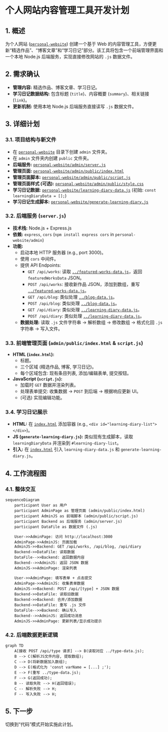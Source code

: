 # 个人网站内容管理工具开发计划

## 1. 概述

为个人网站 ([`personal-website`](personal-website/)) 创建一个基于 Web 的内容管理工具，方便更新“精选作品”、“博客文章”和“学习日记”部分。该工具将包含一个前端管理界面和一个本地 Node.js 后端服务，实现直接修改网站的 `.js` 数据文件。

## 2. 需求确认

*   **管理内容:** 精选作品、博客文章、学习日记。
*   **学习日记数据结构:** 包含标题 (`title`)、内容概要 (`summary`)、相关链接 (`link`)。
*   **更新机制:** 使用本地 Node.js 后端服务直接读写 `.js` 数据文件。

## 3. 详细计划

### 3.1. 项目结构与新文件

*   在 [`personal-website`](personal-website/) 目录下创建 `admin` 文件夹。
*   在 `admin` 文件夹内创建 `public` 文件夹。
*   **后端服务:** [`personal-website/admin/server.js`](personal-website/admin/server.js)
*   **管理页面:** [`personal-website/admin/public/index.html`](personal-website/admin/public/index.html)
*   **管理页面脚本:** [`personal-website/admin/public/script.js`](personal-website/admin/public/script.js)
*   **管理页面样式 (可选):** [`personal-website/admin/public/style.css`](personal-website/admin/public/style.css)
*   **学习日记数据:** [`personal-website/learning-diary-data.js`](personal-website/learning-diary-data.js) (初始: `const learningDiaryData = [];`)
*   **学习日记生成脚本:** [`personal-website/generate-learning-diary.js`](personal-website/generate-learning-diary.js)

### 3.2. 后端服务 (`server.js`)

*   **技术栈:** Node.js + Express.js
*   **依赖:** `express`, `cors` (`npm install express cors` in `personal-website/admin`)
*   **功能:**
    *   启动本地 HTTP 服务器 (e.g., port 3000)。
    *   使用 `cors` 中间件。
    *   提供 API Endpoints:
        *   `GET /api/works`: 读取 [`../featured-works-data.js`](personal-website/featured-works-data.js:0)，返回 `featuredWorksData` JSON。
        *   `POST /api/works`: 接收新作品 JSON，添加到数组，重写 [`../featured-works-data.js`](personal-website/featured-works-data.js:0)。
        *   `GET /api/blog`: 类似处理 [`../blog-data.js`](personal-website/blog-data.js:0)。
        *   `POST /api/blog`: 类似处理 [`../blog-data.js`](personal-website/blog-data.js:0)。
        *   `GET /api/diary`: 类似处理 [`../learning-diary-data.js`](personal-website/learning-diary-data.js:0)。
        *   `POST /api/diary`: 类似处理 [`../learning-diary-data.js`](personal-website/learning-diary-data.js:0)。
    *   **数据处理:** 读取 `.js` 文件字符串 -> 解析数组 -> 修改数组 -> 格式化回 `.js` 字符串 -> 写入文件。

### 3.3. 前端管理页面 (`admin/public/index.html` & `script.js`)

*   **HTML (`index.html`):**
    *   标题。
    *   三个区域 (精选作品, 博客, 学习日记)。
    *   每个区域包含: 现有条目列表, 添加/编辑表单, 提交按钮。
*   **JavaScript (`script.js`):**
    *   加载时 `GET` 数据并渲染列表。
    *   处理表单提交: 收集数据 -> `POST` 到后端 -> 根据响应更新 UI。
    *   (可选) 实现编辑功能。

### 3.4. 学习日记展示

*   **HTML:** 在 [`index.html`](personal-website/index.html:0) 添加容器 (e.g., `<div id="learning-diary-list"></div>`)。
*   **JS (`generate-learning-diary.js`):** 类似现有生成脚本，读取 `learningDiaryData` 并渲染到 `#learning-diary-list`。
*   **引入:** 在 [`index.html`](personal-website/index.html:0) 引入 `learning-diary-data.js` 和 `generate-learning-diary.js`。

## 4. 工作流程图

### 4.1. 整体交互

```mermaid
sequenceDiagram
    participant User as 用户
    participant AdminPage as 管理页面 (admin/public/index.html)
    participant AdminJS as 前端脚本 (admin/public/script.js)
    participant Backend as 后端服务 (admin/server.js)
    participant DataFile as 数据文件 (.js)

    User->>AdminPage: 访问 http://localhost:3000
    AdminPage->>AdminJS: 页面加载
    AdminJS->>Backend: GET /api/works, /api/blog, /api/diary
    Backend->>DataFile: 读取数据
    DataFile-->>Backend: 返回数据内容
    Backend-->>AdminJS: 返回 JSON 数据
    AdminJS->>AdminPage: 渲染列表

    User->>AdminPage: 填写表单 + 点击提交
    AdminPage->>AdminJS: 收集表单数据
    AdminJS->>Backend: POST /api/[type] + JSON 数据
    Backend->>DataFile: 读取旧数据
    Backend->>Backend: 合并/添加数据
    Backend->>DataFile: 重写 .js 文件
    DataFile-->>Backend: 确认写入
    Backend-->>AdminJS: 返回成功消息
    AdminJS->>AdminPage: 更新列表/显示成功提示
```

### 4.2. 后端数据更新逻辑

```mermaid
graph TD
    A[接收 POST /api/type 请求] --> B(读取对应 ../type-data.js);
    B --> C(解析JS文件内容, 提取数组);
    C --> D(将新数据加入数组);
    D --> E(格式化为 'const varName = [...] ;');
    E --> F(重写 ../type-data.js);
    F --> G(返回成功);
    B -- 读取失败 --> H(返回错误);
    C -- 解析失败 --> H;
    F -- 写入失败 --> H;
```

## 5. 下一步

切换到“代码”模式开始实施此计划。